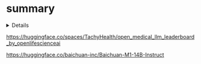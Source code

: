 # summary
<details>

  llama-3.3-nemotron-super-49b-v1.5

teuken-7b-instruct-commercial-v0.4

sarvam-m

phi-4-mini-flash-reasoning

kimi-k2-instruct

magistral-small-2506

riva-translate-4b-instruct

mistral-nemotron

deepseek-r1-0528

bielik-11b-v2.3-instruct

marin-8b-instruct

granite-3.3-8b-instruct

qwen3-235b-a22b

eurollm-9b-instruct

gemma-2-9b-cpt-sahabatai-instruct

llama-3.1-nemotron-ultra-253b-v1

qwq-32b

deepseek-r1-distill-llama-8b

gemma-3-1b-it

deepseek-r1-distill-qwen-32b

deepseek-r1-distill-qwen-14b

deepseek-r1-distill-qwen-7b

mistral-small-24b-instruct

deepseek-r1

colosseum_355b_instruct_16k

falcon3-7b-instruct

italia_10b_instruct_16k

qwen2.5-7b-instruct

qwen2.5-coder-32b-instruct

qwen2.5-coder-7b-instruct

palmyra-creative-122b

nemotron-4-mini-hindi-4b-instruct

llama-3.1-nemotron-70b-instruct

zamba2-7b-instruct

llama-3.1-swallow-70b-instruct-v0.1

llama-3.1-swallow-8b-instruct-v0.1

mistral-nemo-minitron-8b-8k-instruct

llama-3.2-3b-instruct

llama-3.2-1b-instruct

llama-3.1-nemotron-51b-instruct

qwen2-7b-instruct

dracarys-llama-3.1-70b-instruct

llama-3-taiwan-7b-instruct

llama-3-swallow-70b-instruct-v0.1

jamba-1.5-mini-instruct

jamba-1.5-large-instruct

phi-3.5-moe-instruct

rakutenai-7b-instruct

rakutenai-7b-chat

palmyra-fin-70b-32k

gemma-2-2b-it

chatglm3-6b

mamba-codestral-7b-v0.1

baichuan2-13b-chat

phi-3-medium-128k-instruct

gemma-2-27b-it

gemma-2-9b-it

llama3-chatqa-1.5-70b

llama3-chatqa-1.5-8b

yi-large

palmyra-med-70b-32k

palmyra-med-70b

breeze-7b-instruct

codegemma-1.1-7b

phi-3-small-8k-instruct

phi-3-small-128k-instruct

phi-3-medium-4k-instruct

phi-3-mini-4k-instruct

dbrx-instruct

phi-3-mini-128k-instruct

mixtral-8x22b-instruct-v0.1

llama3-70b-instruct

llama3-8b-instruct

recurrentgemma-2b

codegemma-7b

gemma-2b

gemma-7b

mistral-7b-instruct-v0.2

mixtral-8x7b-instruct-v0.1
</details>

https://huggingface.co/spaces/TachyHealth/open_medical_llm_leaderboard_by_openlifescienceai

https://huggingface.co/baichuan-inc/Baichuan-M1-14B-Instruct
